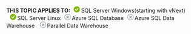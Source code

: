 <Token>**THIS TOPIC APPLIES TO:**![yes](media/yes.png)SQL Server Windows(starting with vNext) ![yes](media/yes.png)SQL Server Linux![no](media/no.png)Azure SQL Database![no](media/no.png)Azure SQL Data Warehouse ![no](media/no.png)Parallel Data Warehouse </Token>

